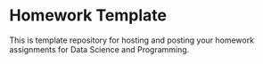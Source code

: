 # Homework Template

This is template repository for hosting and posting your homework assignments for Data Science and Programming.
